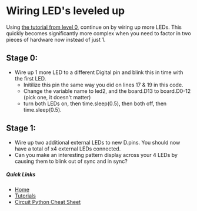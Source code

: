 # Wiring LED's leveled up

Using [the tutorial from level 0](learning_modules/physical_component_tutorials/basic_led_debug/single_led_0.md), continue on by wiring up more LEDs. This quickly becomes significantly more complex when you need to factor in two pieces of hardware now instead of just 1. 

## Stage 0:
* Wire up 1 more LED to a different Digital pin and blink this in time with the first LED. 
    * Initilize this pin the same way you did on lines 17 & 19 in this code.  
    * Change the variable name to led2, and the board.D13 to board.D0-12 (pick one, it doesn't matter)
    * turn both LEDs on, then time.sleep(0.5), then both off, then time.sleep(0.5). 

## Stage 1: 
* Wire up two additional external LEDs to new D.pins. You should now have a total of x4 external LEDs connected.
* Can you make an interesting pattern display across your 4 LEDs by causing them to blink out of sync and in sync? 


##### Quick Links
* [Home](README.md)
* [Tutorials](learning_modules/tutorials_list.md)
* [Circuit Python Cheat Sheet](learning_modules/circuit_python_cheatsheet.md)